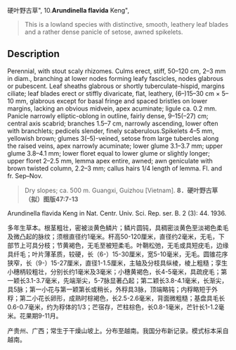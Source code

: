 硬叶野古草",
10.**Arundinella flavida** Keng",

> This is a lowland species with distinctive, smooth, leathery leaf blades and a rather dense panicle of setose, awned spikelets.

## Description
Perennial, with stout scaly rhizomes. Culms erect, stiff, 50–120 cm, 2–3 mm in diam., branching at lower nodes forming leafy fascicles, nodes glabrous or pubescent. Leaf sheaths glabrous or shortly tuberculate-hispid, margins ciliate; leaf blades erect or stiffly divaricate, flat, leathery, (6–)15–30 cm × 5–10 mm, glabrous except for basal fringe and spaced bristles on lower margins, lacking an obvious midvein, apex acuminate; ligule ca. 0.2 mm. Panicle narrowly elliptic-oblong in outline, fairly dense, 9–15(–27) cm; central axis scabrid; branches 1.5–7 cm, narrowly ascending, lower often with branchlets; pedicels slender, finely scaberulous.Spikelets 4–5 mm, yellowish brown; glumes 3(–5)-veined, setose from large tubercles along the raised veins, apex narrowly acuminate; lower glume 3.1–3.7 mm; upper glume 3.8–4.1 mm; lower floret equal to lower glume or slightly longer; upper floret 2–2.5 mm, lemma apex entire, awned; awn geniculate with brown twisted column, 2.2–3 mm; callus hairs 1/4 length of lemma. Fl. and fr. Sep–Nov.

> Dry slopes; ca. 500 m. Guangxi, Guizhou [Vietnam].
**8．硬叶野古草（拟）图版47:7-13**

Arundinella flavida Keng in Nat. Centr. Univ. Sci. Rep. ser. B. 2 (3): 44. 1936.

多年生草本。根茎粗壮，密被淡黄色鳞片；鳞片圆钝，具稠密淡黄色至淡褐色柔毛及微凸起的脉纹；须根直径约1毫米。秆高50-120厘米，直径约2毫米，无毛，下部节上可具分枝；节黄褐色，无毛至被短柔毛。叶鞘松弛，无毛或具短疣毛，边缘具纤毛；叶片薄革质，较硬，长（6-）15-30厘米，宽5-10毫米，无毛。圆锥花序狭窄，长（9-）15-27厘米，直径1-1.5厘米，主轴及分枝具纵棱，棱上粗糙；孪生小穗柄较粗壮，分别长约1毫米及3毫米；小穗黄褐色，长4-5毫米，具疏疣毛；第一颖长3.1-3.7毫米，先端渐尖，5-7脉显著凸起；第二颖长3.8-4.1毫米，长渐尖，具5脉；第一小花与第一颖第长或稍长，外稃具3脉，顶端略钝；内稃略短于外稃；第二小花长卵形，成熟时棕褐色，长2.5-2.6毫米，背面微粗糙；基盘具毛长0.6-0.7毫米，约为稃体的1/3；芒宿存，芒柱棕色，长0.8-1毫米，芒针长1-1.2毫米。花果期9-11月。

产贵州、广西；常生于干燥山坡上。分布至越南。我国分布新记录。模式标本采自越南。
